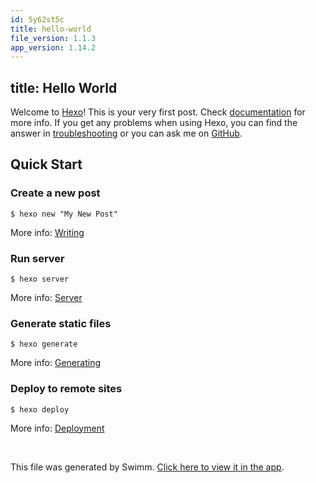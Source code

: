```yaml
---
id: 5y62st5c
title: hello-world
file_version: 1.1.3
app_version: 1.14.2
---
```


## title: Hello World

Welcome to [Hexo](https://hexo.io/)! This is your very first post. Check [documentation](https://hexo.io/docs/) for more info. If you get any problems when using Hexo, you can find the answer in [troubleshooting](https://hexo.io/docs/troubleshooting.html) or you can ask me on [GitHub](https://github.com/hexojs/hexo/issues).

## Quick Start

### Create a new post

```
$ hexo new "My New Post"
```

More info: [Writing](https://hexo.io/docs/writing.html)

### Run server

```
$ hexo server
```

More info: [Server](https://hexo.io/docs/server.html)

### Generate static files

```
$ hexo generate
```

More info: [Generating](https://hexo.io/docs/generating.html)

### Deploy to remote sites

```
$ hexo deploy
```

More info: [Deployment](https://hexo.io/docs/deployment.html)

<br/>

This file was generated by Swimm. [Click here to view it in the app](https://app.swimm.io/repos/Z2l0aHViJTNBJTNBYmxvZyUzQSUzQXdlbmZlbmd3YW5n/docs/5y62st5c).
